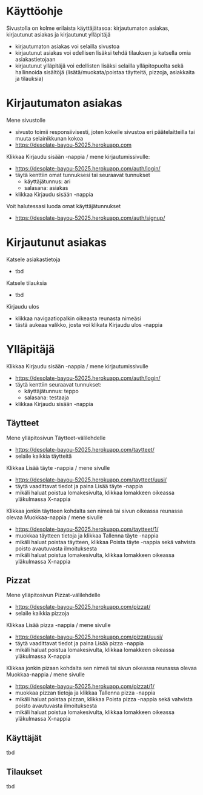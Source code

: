 # Käyttöohje

Sivustolla on kolme erilaista käyttäjätasoa: kirjautumaton asiakas, kirjautunut asiakas ja kirjautunut ylläpitäjä
- kirjautumaton asiakas voi selailla sivustoa
- kirjautunut asiakas voi edellisen lisäksi tehdä tilauksen ja katsella omia asiakastietojaan
- kirjautunut ylläpitäjä voi edellisten lisäksi selailla ylläpitopuolta sekä hallinnoida sisältöjä (lisätä/muokata/poistaa täytteitä, pizzoja, asiakkaita ja tilauksia)

# Kirjautumaton asiakas

Mene sivustolle
- sivusto toimii responsiivisesti, joten kokeile sivustoa eri päätelaitteilla tai muuta selainikkunan kokoa
- https://desolate-bayou-52025.herokuapp.com

Klikkaa Kirjaudu sisään -nappia / mene kirjautumissivulle: 
- https://desolate-bayou-52025.herokuapp.com/auth/login/
- täytä kenttiin omat tunnuksesi tai seuraavat tunnukset
  - käyttäjätunnus: ari
  - salasana: asiakas
- klikkaa Kirjaudu sisään -nappia  

Voit halutessasi luoda omat käyttäjätunnukset
- https://desolate-bayou-52025.herokuapp.com/auth/signup/

# Kirjautunut asiakas

Katsele asiakastietoja
- tbd

Katsele tilauksia
- tbd

Kirjaudu ulos
- klikkaa navigaatiopalkin oikeasta reunasta nimeäsi
- tästä aukeaa valikko, josta voi klikata Kirjaudu ulos -nappia


# Ylläpitäjä

Klikkaa Kirjaudu sisään -nappia / mene kirjautumissivulle
- https://desolate-bayou-52025.herokuapp.com/auth/login/
- täytä kenttiin seuraavat tunnukset:
  - käyttäjätunnus: teppo
  - salasana: testaaja
- klikkaa Kirjaudu sisään -nappia

## Täytteet

Mene ylläpitosivun Täytteet-välilehdelle
- https://desolate-bayou-52025.herokuapp.com/taytteet/
- selaile kaikkia täytteitä

Klikkaa Lisää täyte -nappia / mene sivulle
- https://desolate-bayou-52025.herokuapp.com/taytteet/uusi/
- täytä vaadittavat tiedot ja paina Lisää täyte -nappia
- mikäli haluat poistua lomakesivulta, klikkaa lomakkeen oikeassa yläkulmassa X-nappia

Klikkaa jonkin täytteen kohdalta sen nimeä tai sivun oikeassa reunassa olevaa Muokkaa-nappia / mene sivulle
- https://desolate-bayou-52025.herokuapp.com/taytteet/1/
- muokkaa täytteen tietoja ja klikkaa Tallenna täyte -nappia
- mikäli haluat poistaa täytteen, klikkaa Poista täyte -nappia sekä vahvista poisto avautuvasta ilmoituksesta
- mikäli haluat poistua lomakesivulta, klikkaa lomakkeen oikeassa yläkulmassa X-nappia

## Pizzat

Mene ylläpitosivun Pizzat-välilehdelle
- https://desolate-bayou-52025.herokuapp.com/pizzat/
- selaile kaikkia pizzoja

Klikkaa Lisää pizza -nappia / mene sivulle
- https://desolate-bayou-52025.herokuapp.com/pizzat/uusi/
- täytä vaadittavat tiedot ja paina Lisää pizza -nappia
- mikäli haluat poistua lomakesivulta, klikkaa lomakkeen oikeassa yläkulmassa X-nappia

Klikkaa jonkin pizaan kohdalta sen nimeä tai sivun oikeassa reunassa olevaa Muokkaa-nappia / mene sivulle
- https://desolate-bayou-52025.herokuapp.com/pizzat/1/
- muokkaa pizzan tietoja ja klikkaa Tallenna pizza -nappia
- mikäli haluat poistaa pizzan, klikkaa Poista pizza -nappia sekä vahvista poisto avautuvasta ilmoituksesta
- mikäli haluat poistua lomakesivulta, klikkaa lomakkeen oikeassa yläkulmassa X-nappia

## Käyttäjät

tbd

## Tilaukset

tbd